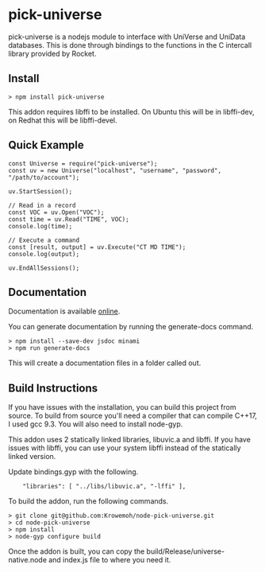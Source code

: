 # pick-universe

pick-universe is a nodejs module to interface with UniVerse and UniData databases. This is done through bindings to the functions in the C intercall library provided by Rocket.

## Install

```
> npm install pick-universe
```

This addon requires libffi to be installed. On Ubuntu this will be in libffi-dev, on Redhat this will be libffi-devel.

## Quick Example

```
const Universe = require("pick-universe");
const uv = new Universe("localhost", "username", "password", "/path/to/account");

uv.StartSession();

// Read in a record
const VOC = uv.Open("VOC");
const time = uv.Read("TIME", VOC);
console.log(time);

// Execute a command
const [result, output] = uv.Execute("CT MD TIME");
console.log(output);

uv.EndAllSessions();
```

## Documentation

Documentation is available [online]().

You can generate documentation by running the generate-docs command.

```
> npm install --save-dev jsdoc minami
> npm run generate-docs
```

This will create a documentation files in a folder called out.

## Build Instructions

If you have issues with the installation, you can build this project from source. To build from source you'll need a compiler that can compile C++17, I used gcc 9.3. You will also need to install node-gyp.

This addon uses 2 statically linked libraries, libuvic.a and libffi. If you have issues with libffi, you can use your system libffi instead of the statically linked version.

Update bindings.gyp with the following.

```
    "libraries": [ "../libs/libuvic.a", "-lffi" ],
```

To build the addon, run the following commands.

```
> git clone git@github.com:Krowemoh/node-pick-universe.git
> cd node-pick-universe
> npm install
> node-gyp configure build
```

Once the addon is built, you can copy the build/Release/universe-native.node and index.js file to where you need it.
